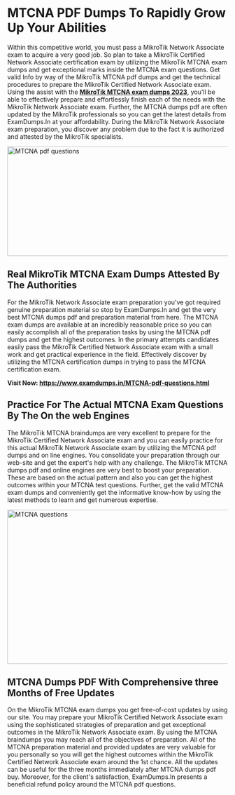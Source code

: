<h1><strong>MTCNA PDF Dumps To Rapidly Grow Up Your Abilities</strong></h1>
<p>Within this competitive world, you must pass a MikroTik Network Associate exam to acquire a very good job. So plan to take a MikroTik Certified Network Associate certification exam by utilizing the MikroTik MTCNA exam dumps and get exceptional marks inside the MTCNA exam questions. Get valid Info by way of the MikroTik MTCNA pdf dumps and get the technical procedures to prepare the MikroTik Certified Network Associate exam. Using the assist with the <strong><a href="https://www.examdumps.in/MTCNA-pdf-questions.html">MikroTik MTCNA exam dumps 2023</a></strong>, you'll be able to effectively prepare and effortlessly finish each of the needs with the MikroTik Network Associate exam. Further, the MTCNA dumps pdf are often updated by the MikroTik professionals so you can get the latest details from ExamDumps.In at your affordability. During the MikroTik Network Associate exam preparation, you discover any problem due to the fact it is authorized and attested by the MikroTik specialists.</p>
<p><img src="https://i.ibb.co/zxJwW90/Copy-of-Online-Classes-Twitter-header-post-Made-with-Poster-My-Wall-1.png" alt="MTCNA pdf questions" width="750" height="250" /></p>
<h2><strong>Real MikroTik MTCNA Exam Dumps Attested By The Authorities</strong></h2>
<p>For the MikroTik Network Associate exam preparation you've got required genuine preparation material so stop by ExamDumps.In and get the very best MTCNA dumps pdf and preparation material from here. The MTCNA exam dumps are available at an incredibly reasonable price so you can easily accomplish all of the preparation tasks by using the MTCNA pdf dumps and get the highest outcomes. In the primary attempts candidates easily pass the MikroTik Certified Network Associate exam with a small work and get practical experience in the field. Effectively discover by utilizing the MTCNA certification dumps in trying to pass the MTCNA certification exam.</p>
<p><strong>Visit Now:&nbsp;<a href="https://www.examdumps.in/MTCNA-pdf-questions.html">https://www.examdumps.in/MTCNA-pdf-questions.html</a></strong></p>
<h2><strong>Practice For The Actual MTCNA Exam Questions By The On the web Engines</strong></h2>
<p>The MikroTik MTCNA braindumps are very excellent to prepare for the MikroTik Certified Network Associate exam and you can easily practice for this actual MikroTik Network Associate exam by utilizing the MTCNA pdf dumps and on line engines. You consolidate your preparation through our web-site and get the expert's help with any challenge. The MikroTik MTCNA dumps pdf and online engines are very best to boost your preparation. These are based on the actual pattern and also you can get the highest outcomes within your MTCNA test questions. Further, get the valid MTCNA exam dumps and conveniently get the informative know-how by using the latest methods to learn and get numerous expertise.</p>
<p><a href="https://www.examdumps.in/MTCNA-pdf-questions.html"><img src="https://i.ibb.co/QkNtdwY/Copy-of-Zoom-Online-Classes-Facebook-Share-Po-Made-with-Poster-My-Wall-1.jpg" alt="MTCNA questions" width="670" height="352" /></a></p>
<h2><strong>MTCNA Dumps PDF With Comprehensive three Months of Free Updates</strong></h2>
<p>On the MikroTik MTCNA exam dumps you get free-of-cost updates by using our site. You may prepare your MikroTik Certified Network Associate exam using the sophisticated strategies of preparation and get exceptional outcomes in the MikroTik Network Associate exam. By using the MTCNA braindumps you may reach all of the objectives of preparation. All of the MTCNA preparation material and provided updates are very valuable for you personally so you will get the highest outcomes within the MikroTik Certified Network Associate exam around the 1st chance. All the updates can be useful for the three months immediately after MTCNA dumps pdf buy. Moreover, for the client's satisfaction, ExamDumps.In presents a beneficial refund policy around the MTCNA pdf questions.</p>

